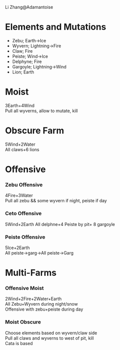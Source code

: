 Li Zhang@Adamantoise

# Elements and Mutations
- Zebu; Earth->Ice
- Wyvern; Lightning->Fire
- Claw; Fire
- Peiste; Wind->Ice
- Delphyne; Fire
- Gargoyle; Lightning->Wind
- Lion; Earth
# Moist
3Earth+4Wind  
Pull all wyverns, allow to mutate, kill


# Obscure Farm
5Wind+2Water   
All claws+6 lions

# Offensive
### Zebu Offensive
4Fire+3Water  
Pull all zebu && some wyvern if night, peiste if day

### Ceto Offensive
5Wind+2Earth 
All delphne+4 Peiste by pit+ 8 gargoyle

### Peiste Offensive
5Ice+2Earth  
All peiste->garg->All peiste->Garg


# Multi-Farms
### Offensive Moist
2Wind+2Fire+2Water+Earth   
All Zebu+Wyvern during night/snow    
Offensive with zebu+peiste during day   

###  Moist Obscure
Choose elements based on wyvern/claw side  
Pull all claws and wyverns to west of pit, kill   
Cata is based  


